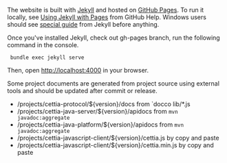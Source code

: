 The website is built with [Jekyll](http://jekyllrb.com/) and hosted on [GitHub Pages](http://pages.github.com/). To run it locally, see [Using Jekyll with Pages](https://help.github.com/articles/using-jekyll-with-pages) from GitHub Help. Windows users should see [special guide](http://jekyllrb.com/docs/windows/) from Jekyll before anything.

Once you've installed Jekyll, check out gh-pages branch, run the following command in the console.

     bundle exec jekyll serve

Then, open [http://localhost:4000](http://localhost:4000) in your browser.

Some project documents are generated from project source using external tools and should be updated after commit or release.

* /projects/cettia-protocol/${version}/docs from `docco lib/*.js
* /projects/cettia-java-server/${version}/apidocs from `mvn javadoc:aggregate`
* /projects/cettia-java-platform/${version}/apidocs from `mvn javadoc:aggregate`
* /projects/cettia-javascript-client/${version}/cettia.js by copy and paste
* /projects/cettia-javascript-client/${version}/cettia.min.js by copy and paste